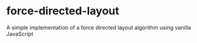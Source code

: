 # force-directed-layout
A simple implementation of a force directed layout algorithm using vanilla JavaScript
